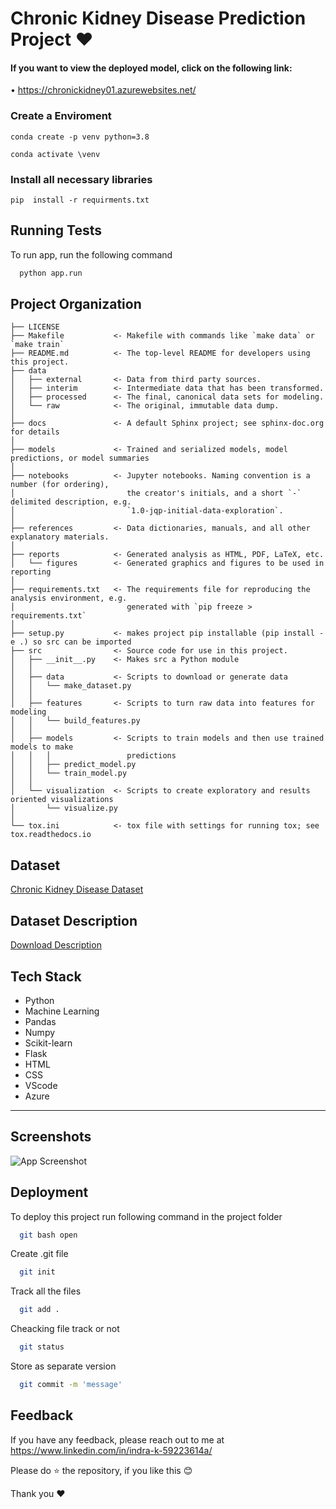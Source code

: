 
# Chronic Kidney Disease Prediction Project ❤

#### If you want to view the deployed model, click on the following link:

• https://chronickidney01.azurewebsites.net/


### Create a Enviroment

```
conda create -p venv python=3.8

conda activate \venv
```

### Install all necessary libraries
```
pip  install -r requirments.txt
```

## Running Tests

To run app, run the following command

```bash
  python app.run
```

Project Organization
------------

    ├── LICENSE
    ├── Makefile           <- Makefile with commands like `make data` or `make train`
    ├── README.md          <- The top-level README for developers using this project.
    ├── data
    │   ├── external       <- Data from third party sources.
    │   ├── interim        <- Intermediate data that has been transformed.
    │   ├── processed      <- The final, canonical data sets for modeling.
    │   └── raw            <- The original, immutable data dump.
    │
    ├── docs               <- A default Sphinx project; see sphinx-doc.org for details
    │
    ├── models             <- Trained and serialized models, model predictions, or model summaries
    │
    ├── notebooks          <- Jupyter notebooks. Naming convention is a number (for ordering),
    │                         the creator's initials, and a short `-` delimited description, e.g.
    │                         `1.0-jqp-initial-data-exploration`.
    │
    ├── references         <- Data dictionaries, manuals, and all other explanatory materials.
    │
    ├── reports            <- Generated analysis as HTML, PDF, LaTeX, etc.
    │   └── figures        <- Generated graphics and figures to be used in reporting
    │
    ├── requirements.txt   <- The requirements file for reproducing the analysis environment, e.g.
    │                         generated with `pip freeze > requirements.txt`
    │
    ├── setup.py           <- makes project pip installable (pip install -e .) so src can be imported
    ├── src                <- Source code for use in this project.
    │   ├── __init__.py    <- Makes src a Python module
    │   │
    │   ├── data           <- Scripts to download or generate data
    │   │   └── make_dataset.py
    │   │
    │   ├── features       <- Scripts to turn raw data into features for modeling
    │   │   └── build_features.py
    │   │
    │   ├── models         <- Scripts to train models and then use trained models to make
    │   │   │                 predictions
    │   │   ├── predict_model.py
    │   │   └── train_model.py
    │   │
    │   └── visualization  <- Scripts to create exploratory and results oriented visualizations
    │       └── visualize.py
    │
    └── tox.ini            <- tox file with settings for running tox; see tox.readthedocs.io




## Dataset

[Chronic Kidney Disease Dataset](https://www.kaggle.com/datasets/mansoordaku/ckdisease?select=kidney_disease.csv)

## Dataset Description

[Download Description](https://www.kaggle.com/datasets/mansoordaku/ckdisease)


## Tech Stack

- Python
- Machine Learning
- Pandas
- Numpy
- Scikit-learn
- Flask
- HTML
- CSS
- VScode
- Azure
--------

## Screenshots

![App Screenshot](https:///Chronic-Kidney-Disease-Prediction-Project/main/Images/screenshot.png)

## Deployment

To deploy this project run following command in the project folder

```bash
  git bash open
```

Create .git file
```bash
  git init
```
Track all the files
```bash
  git add .
```
Cheacking file track or not
```bash
  git status
```
Store as separate version
```bash
  git commit -m 'message'
```

## Feedback

If you have any feedback, please reach out to me at https://www.linkedin.com/in/indra-k-59223614a/

Please do ⭐ the repository, if you like this 😊


Thank you ❤